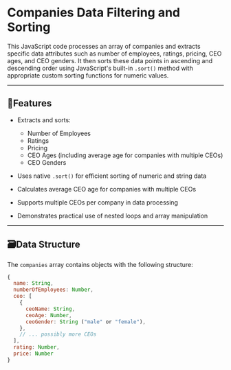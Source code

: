 # Companies Data Filtering and Sorting

This JavaScript code processes an array of companies and extracts specific data attributes such as number of employees, ratings, pricing, CEO ages, and CEO genders. It then sorts these data points in ascending and descending order using JavaScript's built-in `.sort()` method with appropriate custom sorting functions for numeric values.

---

## 🚀Features

- Extracts and sorts:
  - Number of Employees
  - Ratings
  - Pricing
  - CEO Ages (including average age for companies with multiple CEOs)
  - CEO Genders

- Uses native `.sort()` for efficient sorting of numeric and string data
- Calculates average CEO age for companies with multiple CEOs
- Supports multiple CEOs per company in data processing
- Demonstrates practical use of nested loops and array manipulation

---

## 🗃️Data Structure

The `companies` array contains objects with the following structure:

```js
{
  name: String,
  numberOfEmployees: Number,
  ceo: [
    {
      ceoName: String,
      ceoAge: Number,
      ceoGender: String ("male" or "female"),
    },
    // ... possibly more CEOs
  ],
  rating: Number,
  price: Number
}
